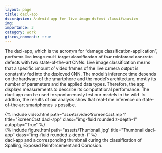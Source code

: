 ```yaml
---
layout: page
title: dacl-app
description: Android app for live image defect classification
img: 
importance: 3
category: work
giscus_comments: true
---
```


The dacl-app, which is the acronym for “damage classiﬁcation-application”, performs live image multi-target classiﬁcation of four reinforced concrete defects with two state-of-the-art CNNs. Live image classiﬁcation means that a speciﬁc amount of video frames of the live camera output is constantly fed into the deployed CNN. The model’s inference time depends on the hardware of the smartphone and the model’s architecture, mostly its number of parameters and the applied data types. Therefore, the app displays measurements to describe its computational performance. The dacl-app can be used to spontaneously test our models in the wild. In addtion, the results of our analysis show that real-time inference on state-of-the-art smartphones is possible.   

<div class="row">
    <div class="col-sm mt-3 mt-md-0">
        {% include video.html path="assets/video/ScreenCast.mp4" title="ScreenCast dacl-app" class="img-fluid rounded z-depth-1" autoplay="True" %}
    </div>
    <div class="col-sm mt-3 mt-md-0">
        {% include figure.html path="assets/Thumbnail.jpg" title="Thumbnail dacl-app" class="img-fluid rounded z-depth-1" %}
    </div>
</div>
<div class="caption">
    dacl-app and a corresponding thumbnail during the classification of Spalling, Exposed Reinforcement and Corrosion.
</div>



<!-- <div class="row justify-content-sm-center">
    <div class="col-sm-8 mt-3 mt-md-0">
        {% include figure.html path="assets/img/6.jpg" title="example image" class="img-fluid rounded z-depth-1" %}
    </div>
    <div class="col-sm-4 mt-3 mt-md-0">
        {% include figure.html path="assets/img/11.jpg" title="example image" class="img-fluid rounded z-depth-1" %}
    </div>
</div>
<div class="caption">
    You can also have artistically styled 2/3 + 1/3 images, like these.
</div>


The code is simple.
Just wrap your images with `<div class="col-sm">` and place them inside `<div class="row">` (read more about the <a href="https://getbootstrap.com/docs/4.4/layout/grid/">Bootstrap Grid</a> system).
To make images responsive, add `img-fluid` class to each; for rounded corners and shadows use `rounded` and `z-depth-1` classes.
Here's the code for the last row of images above:

{% raw %}
```html
<div class="row justify-content-sm-center">
    <div class="col-sm-8 mt-3 mt-md-0">
        {% include figure.html path="assets/img/6.jpg" title="example image" class="img-fluid rounded z-depth-1" %}
    </div>
    <div class="col-sm-4 mt-3 mt-md-0">
        {% include figure.html path="assets/img/11.jpg" title="example image" class="img-fluid rounded z-depth-1" %}
    </div>
</div>
```
{% endraw %} -->
